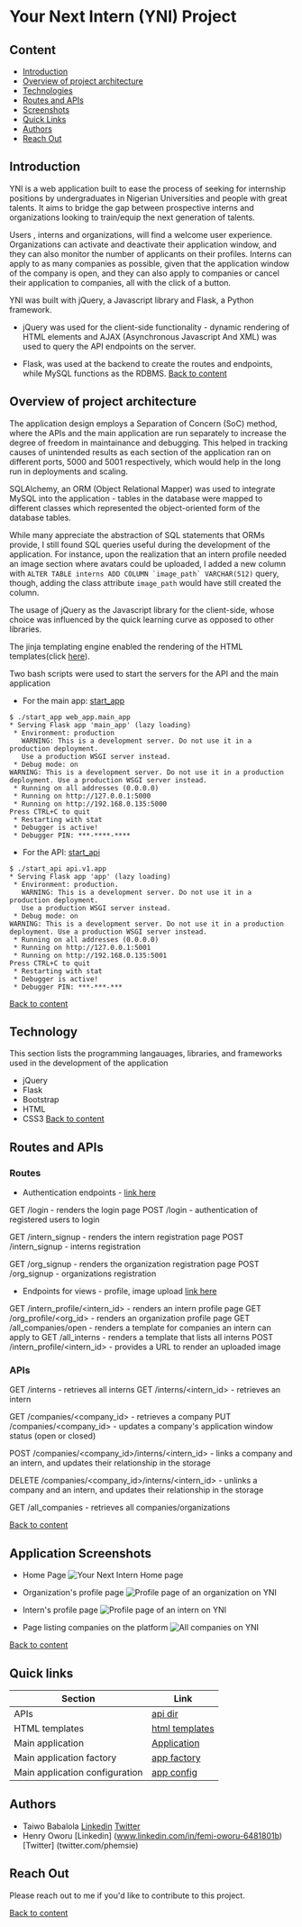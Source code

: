 #   Your Next Intern (YNI) Project

## Content
- [Introduction](#introduction)
- [Overview of project architecture](#overview-of-project-architecture)
- [Technologies](#technology)
- [Routes and APIs](#routes-and-apis)
- [Screenshots](#application-screenshots)
- [Quick Links](#quick-links)
- [Authors](#authors)
- [Reach Out](#reach-out)


## Introduction

YNI is a web application built to ease the process of seeking for internship positions by undergraduates in Nigerian Universities and people with great talents. It aims to bridge the gap between prospective interns and organizations looking to train/equip the next generation of talents.

Users , interns and organizations, will find a welcome user experience. Organizations can activate and deactivate their application window, and they can also monitor the number of applicants on their profiles. Interns can apply to as many companies as possible, given that the application window of the company is open, and they can also apply to companies or cancel their application to companies, all with the click of a button. 

YNI was built with jQuery, a Javascript library and Flask, a Python framework.

- jQuery was used for the client-side functionality - dynamic rendering of HTML elements and AJAX (Asynchronous Javascript And XML) was used to query the API endpoints on the server.

- Flask, was used at the backend to create the routes and endpoints, while MySQL functions as the RDBMS.
[Back to content](#content)


## Overview of project architecture

The application design employs a Separation of Concern (SoC) method, where the APIs and the main application are run separately to increase the degree of freedom in maintainance and debugging. This helped in tracking causes of unintended results as each section of the application ran on different ports, 5000 and 5001 respectively, which would help in the long run in deployments and scaling.

SQLAlchemy, an ORM (Object Relational Mapper) was used to integrate MySQL into the application - tables in the database were mapped to different classes which represented the object-oriented form of the database tables. 

While many appreciate the abstraction of SQL statements that ORMs provide, I still found SQL queries useful during the development of the application. For instance, upon the realization that an intern profile needed an image section where avatars could be uploaded, I added a new column with ```ALTER TABLE interns ADD COLUMN `image_path` VARCHAR(512)``` query, though, adding the class attribute `image_path` would have still created the column.

The usage of jQuery as the Javascript library for the client-side, whose choice was influenced by the quick learning curve as opposed to other libraries.

The jinja templating engine enabled the rendering of the HTML templates(click [here](./web_app/templates/)).

Two bash scripts were used to start the servers for the API and the main application
- For the main app: [start_app](./start_app)

```
$ ./start_app web_app.main_app
* Serving Flask app 'main_app' (lazy loading)
 * Environment: production
   WARNING: This is a development server. Do not use it in a production deployment.
   Use a production WSGI server instead.
 * Debug mode: on
WARNING: This is a development server. Do not use it in a production deployment. Use a production WSGI server instead.
 * Running on all addresses (0.0.0.0)
 * Running on http://127.0.0.1:5000
 * Running on http://192.168.0.135:5000
Press CTRL+C to quit
 * Restarting with stat
 * Debugger is active!
 * Debugger PIN: ***-****-****
```

- For the API: [start_api](./start_api)
```
$ ./start_api api.v1.app
* Serving Flask app 'app' (lazy loading)
 * Environment: production.
   WARNING: This is a development server. Do not use it in a production deployment.
   Use a production WSGI server instead.
 * Debug mode: on
WARNING: This is a development server. Do not use it in a production deployment. Use a production WSGI server instead.
 * Running on all addresses (0.0.0.0)
 * Running on http://127.0.0.1:5001
 * Running on http://192.168.0.135:5001
Press CTRL+C to quit
 * Restarting with stat
 * Debugger is active!
 * Debugger PIN: ***-***-***
```
[Back to content](#content)

## Technology

This section lists the programming langauages, libraries, and frameworks used in the development of the application
- jQuery
- Flask
- Bootstrap
- HTML
- CSS3
[Back to content](#content)


## Routes and APIs

### Routes
- Authentication endpoints - [link here](./web_app/auth/auth_user.py)

GET /login - renders the login page
POST /login - authentication of registered users to login

GET /intern_signup - renders the intern registration page
POST /intern_signup - interns registration

GET /org_signup - renders the organization registration page
POST /org_signup - organizations registration

- Endpoints for views - profile, image upload [link here](./web_app/views/views.py)

GET /intern_profile/<intern_id> - renders an intern profile page
GET /org_profile/<org_id> - renders an organization profile page
GET /all_companies/open - renders a template for companies an intern can apply to
GET /all_interns - renders a template that lists all interns
POST /intern_profile/<intern_id> - provides a URL to render an uploaded image

### APIs

GET /interns - retrieves all interns
GET /interns/<intern_id> - retrieves an intern

GET /companies/<company_id> - retrieves a company
PUT /companies/<company_id> - updates a company's application window status (open or closed)

POST /companies/<company_id>/interns/<intern_id> - links a company and an intern, and updates their relationship in the storage

DELETE /companies/<company_id>/interns/<intern_id> - unlinks a company and an intern, and updates their relationship in the storage

GET /all_companies - retrieves all companies/organizations

[Back to content](#content)



## Application Screenshots

 - Home Page
 ![Your Next Intern Home page](./project_images/yni_home.PNG?raw=true "Home page")

 - Organization's profile page
 ![Profile page of an organization on YNI](./project_images/yni_com.PNG?raw=true "profile page")

 - Intern's profile page
 ![Profile page of an intern on YNI](./project_images/int_profile.jpeg?raw=true "Intern profile page")

 - Page listing companies on the platform
 ![All companies on YNI](./project_images/yni_coms.PNG?raw=true "All companies on YNI")

[Back to content](#content)



## Quick links

| Section | Link |
|-------- | -----|
| APIs    | [api dir](./api/v1) |
| HTML templates | [html templates](./web_app/templates/) |
| Main application | [Application](./web_app/) |
| Main application factory | [app factory](./web_app/main_app.py) |
| Main application configuration | [app config](./web_app/config.py) |

## Authors
- Taiwo Babalola [Linkedin](www.linkedin.com/in/taiwo-babalola) [Twitter](https://twitter.com/realtaiwo_peter)
- Henry Oworu [Linkedin] (www.linkedin.com/in/femi-oworu-6481801b) [Twitter] (twitter.com/phemsie)


## Reach Out
Please reach out to me if you'd like to contribute to this project.

[Back to content](#content)
